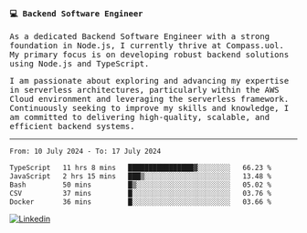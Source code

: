 
<samp>
  
#### 💻 Backend Software Engineer

As a dedicated Backend Software Engineer with a strong foundation in Node.js, I currently thrive at Compass.uol. My primary focus is on developing robust backend solutions using Node.js and TypeScript.

I am passionate about exploring and advancing my expertise in serverless architectures, particularly within the AWS Cloud environment and leveraging the serverless framework. Continuously seeking to improve my skills and knowledge, I am committed to delivering high-quality, scalable, and efficient backend systems.

---

<!--START_SECTION:waka-->

```txt
From: 10 July 2024 - To: 17 July 2024

TypeScript   11 hrs 8 mins   ████████████████▓░░░░░░░░   66.23 %
JavaScript   2 hrs 15 mins   ███▒░░░░░░░░░░░░░░░░░░░░░   13.48 %
Bash         50 mins         █▒░░░░░░░░░░░░░░░░░░░░░░░   05.02 %
CSV          37 mins         █░░░░░░░░░░░░░░░░░░░░░░░░   03.76 %
Docker       36 mins         █░░░░░░░░░░░░░░░░░░░░░░░░   03.66 %
```

<!--END_SECTION:waka-->
  
</samp>

[![Linkedin](https://img.shields.io/badge/-Mateus%20Garcia-c080ff?style=flat-square&logo=Linkedin&logoColor=white&link=https://www.linkedin.com/in/mpgxc)](https://www.linkedin.com/in/mateusogarcia) 
